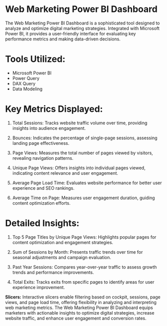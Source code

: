 # Web Marketing Power BI Dashboard

The Web Marketing Power BI Dashboard is a sophisticated tool designed to analyze and optimize digital marketing strategies. Integrated with Microsoft Power BI, it provides a user-friendly interface for evaluating key performance metrics and making data-driven decisions.

# Tools Utilized:
- Microsoft Power BI
- Power Query
- DAX Query
- Data Modeling
  
# Key Metrics Displayed:
1. Total Sessions: Tracks website traffic volume over time, providing insights into audience engagement.
  
2. Bounces: Indicates the percentage of single-page sessions, assessing landing page effectiveness.
  
3. Page Views: Measures the total number of pages viewed by visitors, revealing navigation patterns.
  
4. Unique Page Views: Offers insights into individual pages viewed, indicating content relevance and user engagement.
  
5. Average Page Load Time: Evaluates website performance for better user experience and SEO rankings.
  
6. Average Time on Page: Measures user engagement duration, guiding content optimization efforts.

# Detailed Insights:
1. Top 5 Page Titles by Unique Page Views: Highlights popular pages for content optimization and engagement strategies.
  
2. Sum of Sessions by Month: Presents traffic trends over time for seasonal adjustments and campaign evaluation.
  
3. Past Year Sessions: Compares year-over-year traffic to assess growth trends and performance improvements.
  
4. Total Exits: Tracks exits from specific pages to identify areas for user experience improvement.

**Slicers:**
Interactive slicers enable filtering based on cockpit, sessions, page views, and page load time, offering flexibility in analyzing and interpreting web marketing metrics.
The Web Marketing Power BI Dashboard equips marketers with actionable insights to optimize digital strategies, increase website traffic, and enhance user engagement and conversion rates.

